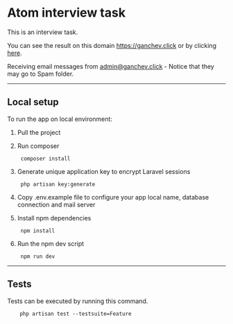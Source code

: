 # Atom interview task

This is an interview task.

You can see the result on this domain https://ganchev.click or by clicking [here](https://ganchev.click).

Receiving email messages from [admin@ganchev.click](mailto:admin@ganchev.click) - Notice that they may go to Spam folder.

---

## Local setup

To run the app on local environment:

1. Pull the project

2. Run composer

        composer install

4. Generate unique application key to encrypt Laravel sessions

        php artisan key:generate

5. Copy .env.example file to configure your app local name, database connection and mail server

6. Install npm dependencies

        npm install

7. Run the npm dev script
    
        npm run dev

---

## Tests

Tests can be executed by running this command.

        php artisan test --testsuite=Feature